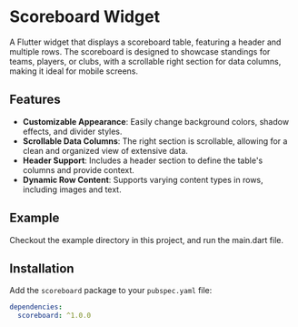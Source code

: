 # Scoreboard Widget

A Flutter widget that displays a scoreboard table, featuring a header and multiple rows. The scoreboard is designed to showcase standings for teams, players, or clubs, with a scrollable right section for data columns, making it ideal for mobile screens.

## Features

- **Customizable Appearance**: Easily change background colors, shadow effects, and divider styles.
- **Scrollable Data Columns**: The right section is scrollable, allowing for a clean and organized view of extensive data.
- **Header Support**: Includes a header section to define the table's columns and provide context.
- **Dynamic Row Content**: Supports varying content types in rows, including images and text.

## Example

Checkout the example directory in this project, and run the main.dart file. 

## Installation

Add the `scoreboard` package to your `pubspec.yaml` file:

```yaml
dependencies:
  scoreboard: ^1.0.0

